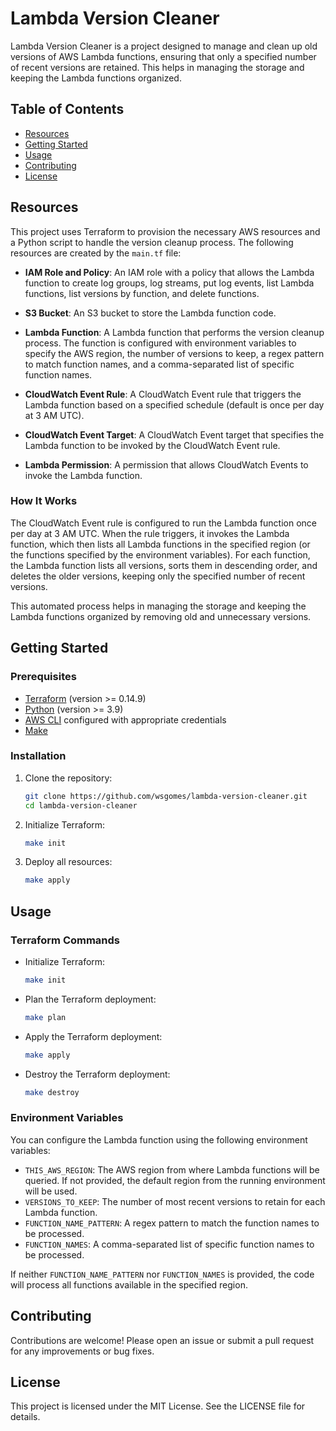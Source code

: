# Lambda Version Cleaner

Lambda Version Cleaner is a project designed to manage and clean up old versions of AWS Lambda functions, ensuring that only a specified number of recent versions are retained. This helps in managing the storage and keeping the Lambda functions organized.

## Table of Contents

- [Resources](#resources)
- [Getting Started](#getting-started)
- [Usage](#usage)
- [Contributing](#contributing)
- [License](#license)

## Resources

This project uses Terraform to provision the necessary AWS resources and a Python script to handle the version cleanup process. The following resources are created by the `main.tf` file:

- **IAM Role and Policy**: An IAM role with a policy that allows the Lambda function to create log groups, log streams, put log events, list Lambda functions, list versions by function, and delete functions.

- **S3 Bucket**: An S3 bucket to store the Lambda function code.

- **Lambda Function**: A Lambda function that performs the version cleanup process. The function is configured with environment variables to specify the AWS region, the number of versions to keep, a regex pattern to match function names, and a comma-separated list of specific function names.

- **CloudWatch Event Rule**: A CloudWatch Event rule that triggers the Lambda function based on a specified schedule (default is once per day at 3 AM UTC).

- **CloudWatch Event Target**: A CloudWatch Event target that specifies the Lambda function to be invoked by the CloudWatch Event rule.

- **Lambda Permission**: A permission that allows CloudWatch Events to invoke the Lambda function.

### How It Works

The CloudWatch Event rule is configured to run the Lambda function once per day at 3 AM UTC. When the rule triggers, it invokes the Lambda function, which then lists all Lambda functions in the specified region (or the functions specified by the environment variables). For each function, the Lambda function lists all versions, sorts them in descending order, and deletes the older versions, keeping only the specified number of recent versions.

This automated process helps in managing the storage and keeping the Lambda functions organized by removing old and unnecessary versions.

## Getting Started

### Prerequisites

- [Terraform](https://www.terraform.io/downloads.html) (version >= 0.14.9)
- [Python](https://www.python.org/downloads/) (version >= 3.9)
- [AWS CLI](https://aws.amazon.com/cli/) configured with appropriate credentials
- [Make](https://www.gnu.org/software/make/)

### Installation

1. Clone the repository:
    ```sh
    git clone https://github.com/wsgomes/lambda-version-cleaner.git
    cd lambda-version-cleaner
    ```

2. Initialize Terraform:
    ```sh
    make init
    ```

3. Deploy all resources:
    ```sh
    make apply
    ```

## Usage

### Terraform Commands

- Initialize Terraform:
    ```sh
    make init
    ```

- Plan the Terraform deployment:
    ```sh
    make plan
    ```

- Apply the Terraform deployment:
    ```sh
    make apply
    ```

- Destroy the Terraform deployment:
    ```sh
    make destroy
    ```

### Environment Variables

You can configure the Lambda function using the following environment variables:

- `THIS_AWS_REGION`: The AWS region from where Lambda functions will be queried. If not provided, the default region from the running environment will be used.
- `VERSIONS_TO_KEEP`: The number of most recent versions to retain for each Lambda function.
- `FUNCTION_NAME_PATTERN`: A regex pattern to match the function names to be processed.
- `FUNCTION_NAMES`: A comma-separated list of specific function names to be processed.

If neither `FUNCTION_NAME_PATTERN` nor `FUNCTION_NAMES` is provided, the code will process all functions available in the specified region.

## Contributing

Contributions are welcome! Please open an issue or submit a pull request for any improvements or bug fixes.

## License

This project is licensed under the MIT License. See the LICENSE file for details.
